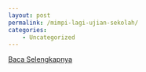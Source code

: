 ```yaml
---
layout: post
permalink: /mimpi-lagi-ujian-sekolah/
categories:
    - Uncategorized
---
```


[Baca Selengkapnya](/02)